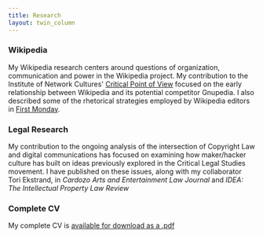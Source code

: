 ```yaml
---
title: Research
layout: twin_column
---
```


<div class="col-md-10 col-md-offset-1">
  <div class="row">
    <div class="content-column-multiple col-md-6">
      <h3>Wikipedia</h3>
      My Wikipedia research centers around questions of organization, communication and power in the Wikipedia project. My contribution to the Institute of Network Cultures' <a href="http://networkcultures.org/blog/publication/critical-point-of-view-a-wikipedia-reader/">Critical Point of View</a> focused on the early relationship between Wikipedia and its potential competitor Gnupedia. I also described some of the rhetorical strategies employed by Wikipedia editors in <a href="http://firstmonday.org/ojs/index.php/fm/article/view/4082/3294">First Monday</a>.
    </div>
    <div class="content-column-multiple col-md-6">
      <h3>Legal Research</h3>
      My contribution to the ongoing analysis of the intersection of Copyright Law and digital communications has focused on examining how maker/hacker culture has built on ideas previously explored in the Critical Legal Studies movement. I have published on these issues, along with my collaborator Tori Ekstrand, in <em>Cardozo Arts and Entertainment Law Journal</em> and <em>IDEA: The Intellectual Property Law Review</em>
    </div>
  </div>
  <div class="row">
    <div class="content-column-multiple col-md-6">
      <h3>Complete CV</h3>
      My complete CV is <a href="../research/cv_current.pdf">available for download as a .pdf</a>
    </div>
  </div>
</div>
